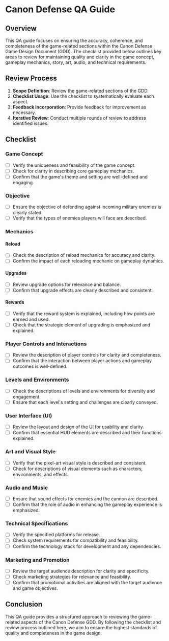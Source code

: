 # Canon Defense QA Guide

## Overview

This QA guide focuses on ensuring the accuracy, coherence, and completeness of the game-related sections within the Canon Defense Game Design Document (GDD). The checklist provided below outlines key areas to review for maintaining quality and clarity in the game concept, gameplay mechanics, story, art, audio, and technical requirements.

## Review Process

1. **Scope Definition**: Review the game-related sections of the GDD.
2. **Checklist Usage**: Use the checklist to systematically evaluate each aspect.
3. **Feedback Incorporation**: Provide feedback for improvement as necessary.
4. **Iterative Review**: Conduct multiple rounds of review to address identified issues.

## Checklist

### Game Concept

- [ ] Verify the uniqueness and feasibility of the game concept.
- [ ] Check for clarity in describing core gameplay mechanics.
- [ ] Confirm that the game's theme and setting are well-defined and engaging.

### Objective

- [ ] Ensure the objective of defending against incoming military enemies is clearly stated.
- [ ] Verify that the types of enemies players will face are described.

### Mechanics

#### Reload

- [ ] Check the description of reload mechanics for accuracy and clarity.
- [ ] Confirm the impact of each reloading mechanic on gameplay dynamics.

#### Upgrades

- [ ] Review upgrade options for relevance and balance.
- [ ] Confirm that upgrade effects are clearly described and consistent.

#### Rewards

- [ ] Verify that the reward system is explained, including how points are earned and used.
- [ ] Check that the strategic element of upgrading is emphasized and explained.

### Player Controls and Interactions

- [ ] Review the description of player controls for clarity and completeness.
- [ ] Confirm that the interaction between player actions and gameplay outcomes is well-defined.

### Levels and Environments

- [ ] Check the descriptions of levels and environments for diversity and engagement.
- [ ] Ensure that each level's setting and challenges are clearly conveyed.

### User Interface (UI)

- [ ] Review the layout and design of the UI for usability and clarity.
- [ ] Confirm that essential HUD elements are described and their functions explained.

### Art and Visual Style

- [ ] Verify that the pixel-art visual style is described and consistent.
- [ ] Check for descriptions of visual elements such as characters, environments, and effects.

### Audio and Music

- [ ] Ensure that sound effects for enemies and the cannon are described.
- [ ] Confirm that the role of audio in enhancing the gameplay experience is emphasized.

### Technical Specifications

- [ ] Verify the specified platforms for release.
- [ ] Check system requirements for compatibility and feasibility.
- [ ] Confirm the technology stack for development and any dependencies.

### Marketing and Promotion

- [ ] Review the target audience description for clarity and specificity.
- [ ] Check marketing strategies for relevance and feasibility.
- [ ] Confirm that promotional activities are aligned with the target audience and game objectives.

## Conclusion

This QA guide provides a structured approach to reviewing the game-related aspects of the Canon Defense GDD. By following the checklist and review process outlined here, we aim to ensure the highest standards of quality and completeness in the game design.

